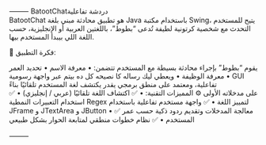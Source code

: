 ⸻
BatootChatدردشة تفاعلية  
BatootChat هو تطبيق محادثة مبني بلغة Java باستخدام مكتبة Swing، يتيح للمستخدم التحدث مع شخصية كرتونية لطيفة تُدعى “بطوط”، باللغتين العربية أو الإنجليزية، حسب اللغة اللي بيبدأ المستخدم بيها.

🎯 فكرة التطبيق:

يقوم “بطوط” بإجراء محادثة بسيطة مع المستخدم تتضمن:
	•	معرفة الاسم
	•	تحديد العمر
	•	معرفة الوظيفة
        •      ويعطي ليك رساله كا نصيحه 
كل ده بيتم عبر واجهة رسومية GUI تفاعلية، ومعتمد على منطق برمجي يقدر يكتشف لغة المستخدم تلقائيًا بناءً على مدخلاته الأولى
⚙ المميزات التقنية:
	•	✅ اكتشاف اللغة تلقائيًا (عربي / إنجليزي)
	•	✅ استخدام التعبيرات النمطية Regex لتمييز اللغة
	•	✅ واجهة مستخدم تفاعلية باستخدام JFrame و JTextArea و JButton
	•	✅ معالجة المدخلات وتقديم ردود ذكية حسب عمر المستخدم
	•	✅ نظام خطوات منطقي لمتابعة الحوار بشكل طبيعي

⸻

	
